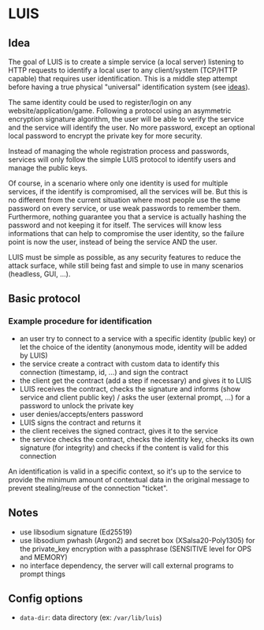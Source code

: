 
# LUIS

## Idea

The goal of LUIS is to create a simple service (a local server) listening to HTTP requests to identify a local user to any client/system (TCP/HTTP capable) that requires user identification.
This is a middle step attempt before having a true physical "universal" identification system (see [ideas](https://github.com/ImagicTheCat/ImproveSociety/blob/master/ideas/security/identification/universal_card.md)).

The same identity could be used to register/login on any website/application/game. Following a protocol using an asymmetric encryption signature algorithm, the user will be able to verify the service and the service will identify the user. No more password, except an optional local password to encrypt the private key for more security. 

Instead of managing the whole registration process and passwords, services will only follow the simple LUIS protocol to identify users and manage the public keys.

Of course, in a scenario where only one identity is used for multiple services, if the identify is compromised, all the services will be. But this is no different from the current situation where most people use the same password on every service, or use weak passwords to remember them. Furthermore, nothing guarantee you that a service is actually hashing the password and not keeping it for itself. The services will know less informations that can help to compromise the user identity, so the failure point is now the user, instead of being the service AND the user.

LUIS must be simple as possible, as any security features to reduce the attack surface, while still being fast and simple to use in many scenarios (headless, GUI, ...).

## Basic protocol 

### Example procedure for identification

* an user try to connect to a service with a specific identity (public key) or let the choice of the identity (anonymous mode, identity will be added by LUIS)
* the service create a contract with custom data to identify this connection (timestamp, id, ...) and sign the contract
* the client get the contract (add a step if necessary) and gives it to LUIS
* LUIS receives the contract, checks the signature and informs (show service and client public key) / asks the user (external prompt, ...) for a password to unlock the private key
* user denies/accepts/enters password
* LUIS signs the contract and returns it
* the client receives the signed contract, gives it to the service
* the service checks the contract, checks the identity key, checks its own signature (for integrity) and checks if the content is valid for this connection

An identification is valid in a specific context, so it's up to the service to provide the minimum amount of contextual data in the original message to prevent stealing/reuse of the connection "ticket".

## Notes

* use libsodium signature (Ed25519)
* use libsodium pwhash (Argon2) and secret box (XSalsa20-Poly1305) for the private_key encryption with a passphrase (SENSITIVE level for OPS and MEMORY)
* no interface dependency, the server will call external programs to prompt things

## Config options

* `data-dir`: data directory (ex: `/var/lib/luis`)
